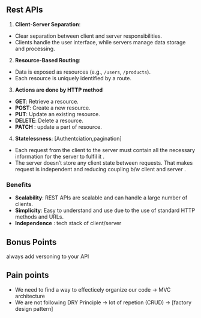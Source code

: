 ## Rest APIs

1. **Client-Server Separation**:
- Clear separation between client and server responsibilities.
- Clients handle the user interface, while servers manage data storage and processing.

2. **Resource-Based Routing**:
- Data is exposed as resources (e.g., `/users`, `/products`).
- Each resource is uniquely identified by a route.

3.  **Actions are done by HTTP method** 
- **GET**: Retrieve a resource.
- **POST**: Create a new resource.
- **PUT**: Update an existing resource.
- **DELETE**: Delete a resource.
- **PATCH** : update a part of resource.

4. **Statelessness**: [Authentciation,pagination]
- Each request from the client to the server must contain all the necessary information for the server to fulfil it .
- The server doesn’t store any client state between requests. That makes  request is independent and  reducing coupling b/w client and server .
<!-- /goForward ->🚫 -->
<!-- /page/:pageNumber ->👍 -->


### Benefits 
* **Scalability**: REST APIs are scalable and can handle a large number of clients.
* **Simplicity**: Easy to understand and use due to the use of standard HTTP methods and URLs.
* **Independence** : tech stack of client/server 





## Bonus Points
always add versoning to your API


## Pain points
* We need to find a way to effecticely organize our code -> MVC architecture
* We are not following DRY Principle -> lot of repetion (CRUD) -> [factory design pattern]